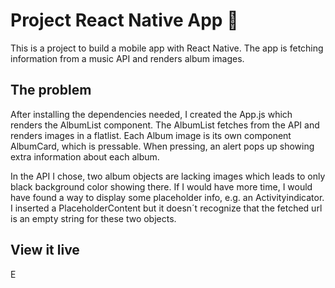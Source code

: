 # Project React Native App 📱

This is a project to build a mobile app with React Native. The app is fetching information from a music API and renders album images.

## The problem

After installing the dependencies needed, I created the App.js which renders the AlbumList component. The AlbumList fetches from the API and renders images in a flatlist. Each Album image is its own component AlbumCard, which is pressable. When pressing, an alert pops up showing extra information about each album. 

In the API I chose, two album objects are lacking images which leads to only black background color showing there. If I would have more time, I would have found a way to display some placeholder info, e.g. an Activityindicator. I inserted a PlaceholderContent but it doesn´t recognize that the fetched url is an empty string for these two objects. 

## View it live

E